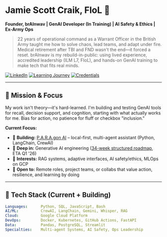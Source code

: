 # Jamie Scott Craik, FloL 🚀

**Founder, brAInwav | GenAI Developer (In Training) | AI Safety & Ethics | Ex-Army Ops**

> 22 years of operational command as a Warrant Officer in the British Army taught me how to solve chaos, lead teams, and adapt under fire. Medical retirement after TBI and FND wasn't the end—it forced a reset. brAInwav is my rebuild-in-public: using lived experience, accredited leadership (ILM L7, FIoL), and hands-on GenAI training to make tech that fits real minds.

[![LinkedIn](https://img.shields.io/badge/LinkedIn-jamiescottcraik-blue)](https://linkedin.com/in/jamiescottcraik)
[![Learning Journey](https://img.shields.io/badge/AI%20Leadership-Roadmap-green)](https://github.com/jamiescottcraik/ai-engineering-roadmap)
[![Credentials](https://img.shields.io/badge/Credentials-ILM_L7%20%7C%20FIoL-gold)](https://www.institutelm.com/)

---

## 🎯 Mission & Focus

My work isn't theory—it's hard-learned. I'm building and testing GenAI tools for recall, decision support, and cognition, starting with what actually works for me.
Bias for action, no patience for fluff or checkbox "inclusion."

**Current Focus:**

* 🔭 **Building:** [P.A.R.A.gon AI](https://github.com/jamiescottcraik/paragon-ai) – local-first, multi-agent assistant (Python, LangChain, CrewAI)
* 🌱 **Deep in:** Generative AI engineering ([34-week structured roadmap](https://github.com/jamiescottcraik/ai-engineering-roadmap), ETA Q1 '26)
* 💬 **Interests:** RAG systems, adaptive interfaces, AI safety/ethics, MLOps on GCP
* 🤝 **Open to:** Remote roles, project teams, or collabs that value action, resilience, and learning by doing

---

## 🚀 Tech Stack (Current + Building)

```yaml
Languages:      Python, SQL, JavaScript, Bash
AI/ML:          CrewAI, LangChain, Gemini, Whisper, RAG
Cloud:          Google Cloud Platform
DevOps:         Docker, Kubernetes, GitHub Actions, FastAPI
Data:           Pandas, PostgreSQL, Streamlit
Specialties:    Multi-agent Systems, AI Safety, Ops Leadership
```

